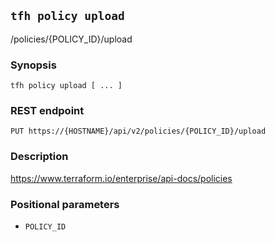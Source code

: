## `tfh policy upload`

/policies/{POLICY_ID}/upload

### Synopsis

    tfh policy upload [ ... ]

### REST endpoint

    PUT https://{HOSTNAME}/api/v2/policies/{POLICY_ID}/upload

### Description

https://www.terraform.io/enterprise/api-docs/policies

### Positional parameters

* `POLICY_ID`

